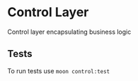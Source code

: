 # Control Layer

Control layer encapsulating business logic

## Tests

To run tests use `moon control:test`
